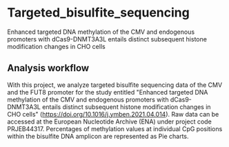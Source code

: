 # Targeted_bisulfite_sequencing
Enhanced targeted DNA methylation of the CMV and endogenous promoters with dCas9-DNMT3A3L entails distinct subsequent histone modification changes in CHO cells


## Analysis workflow
With this project, we analyze targeted bisulfite sequencing data of the CMV and the FUT8 promoter for the study entitled "Enhanced targeted DNA methylation of the CMV and endogenous promoters with dCas9-DNMT3A3L entails distinct subsequent histone modification changes in CHO cells" (https://doi.org/10.1016/j.ymben.2021.04.014). Raw data can be accessed at the European Nucleotide Archive (ENA) under project code PRJEB44317. 
Percentages of methylation values at individual CpG positions within the bisulfite DNA amplicon are represented as Pie charts.
